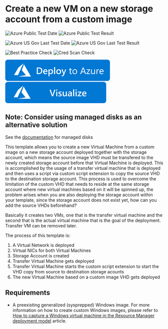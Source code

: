 # Create a new VM on a new storage account from a custom image

![Azure Public Test Date](https://azurequickstartsservice.blob.core.windows.net/badges/201-vm-custom-image-new-storage-account/PublicLastTestDate.svg)
![Azure Public Test Result](https://azurequickstartsservice.blob.core.windows.net/badges/201-vm-custom-image-new-storage-account/PublicDeployment.svg)

![Azure US Gov Last Test Date](https://azurequickstartsservice.blob.core.windows.net/badges/201-vm-custom-image-new-storage-account/FairfaxLastTestDate.svg)
![Azure US Gov Last Test Result](https://azurequickstartsservice.blob.core.windows.net/badges/201-vm-custom-image-new-storage-account/FairfaxDeployment.svg)

![Best Practice Check](https://azurequickstartsservice.blob.core.windows.net/badges/201-vm-custom-image-new-storage-account/BestPracticeResult.svg)
![Cred Scan Check](https://azurequickstartsservice.blob.core.windows.net/badges/201-vm-custom-image-new-storage-account/CredScanResult.svg)

[![Deploy To Azure](https://raw.githubusercontent.com/Azure/azure-quickstart-templates/master/1-CONTRIBUTION-GUIDE/images/deploytoazure.svg?sanitize=true)](https://portal.azure.com/#create/Microsoft.Template/uri/https%3A%2F%2Fraw.githubusercontent.com%2FAzure%2Fazure-quickstart-templates%2Fmaster%2F201-vm-custom-image-new-storage-account%2Fazuredeploy.json)
[![Visualize](https://raw.githubusercontent.com/Azure/azure-quickstart-templates/master/1-CONTRIBUTION-GUIDE/images/visualizebutton.svg?sanitize=true)](http://armviz.io/#/?load=https%3A%2F%2Fraw.githubusercontent.com%2FAzure%2Fazure-quickstart-templates%2Fmaster%2F201-vm-custom-image-new-storage-account%2Fazuredeploy.json)

## Note: Consider using managed disks as an alternative solution

See the
[documentation](https://docs.microsoft.com/en-us/azure/virtual-machines/windows/migrate-to-managed-disks)
for managed disks

This template allows you to create a new Virtual Machine from a custom image on
a new storage account deployed together with the storage account, which means
the source image VHD must be transfered to the newly created storage account
before that Virtual Machine is deployed. This is accomplished by the usage of a
transfer virtual machine that is deployed and then uses a script via custom
script extension to copy the source VHD to the destination storage account. This
process is used to overcome the limitation of the custom VHD that needs to
reside at the same storage account where new virtual machines based on it will
be spinned up, the problem arises when you are also deploying the storage
account within your template, since the storage account does not exist yet, how
can you add the source VHDs beforehand?

Basically it creates two VMs, one that is the transfer virtual machine and the
second that is the actual virtual machine that is the goal of the deployment.
Transfer VM can be removed later.

The process of this template is:

1. A Virtual Network is deployed
2. Virtual NICs for both Virtual Machines
3. Storage Account is created
4. Transfer Virtual Machine gets deployed
5. Transfer Virtual Machine starts the custom script extension to start the VHD
   copy from source to destination storage acounts
6. The new Virtual Machine based on a custom image VHD gets deployed

## Requirements

- A preexisting generalized (sysprepped) Windows image. For more information on
  how to create custom Windows images, please refer to
  [How to capture a Windows virtual machine in the Resource Manager deployment model](https://azure.microsoft.com/en-us/documentation/articles/virtual-machines-windows-capture-image/)
  article.
